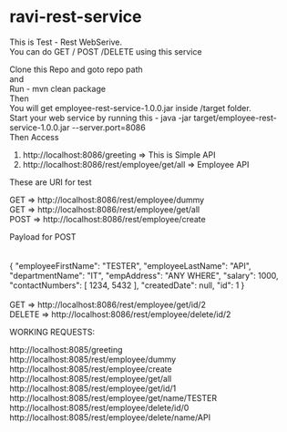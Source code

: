 # ravi-rest-service

<p>
This is Test - Rest WebSerive.<BR>
You can do GET / POST /DELETE using this service<BR>

Clone this Repo and goto repo path<BR>
and <BR>
Run - mvn clean package<BR>
Then<BR>
You will get employee-rest-service-1.0.0.jar inside /target folder.<BR>
Start your web service by running this - java -jar target/employee-rest-service-1.0.0.jar --server.port=8086<BR>
Then Access 
1. http://localhost:8086/greeting => This is Simple API<BR>
2. http://localhost:8086/rest/employee/get/all => Employee API<BR>

These are URI for test<BR>

GET =>  http://localhost:8086/rest/employee/dummy<BR>
GET =>  http://localhost:8086/rest/employee/get/all<BR>
POST =>  http://localhost:8086/rest/employee/create<br>

Payload for POST<br>
<br>
<br>{
    "employeeFirstName": "TESTER",
    "employeeLastName": "API",
    "departmentName": "IT",
    "empAddress": "ANY WHERE",
    "salary": 1000,
    "contactNumbers": [
        1234,
        5432
    ],
    "createdDate": null,
    "id": 1
}<br>
<BR>
GET =>  http://localhost:8086/rest/employee/get/id/2<BR>
DELETE =>  http://localhost:8086/rest/employee/delete/id/2<BR>
</p>


WORKING REQUESTS:
<P>
    
http://localhost:8085/greeting <BR>
http://localhost:8085/rest/employee/dummy<BR>
http://localhost:8085/rest/employee/create<BR>
http://localhost:8085/rest/employee/get/all<BR>
http://localhost:8085/rest/employee/get/id/1<BR>
http://localhost:8085/rest/employee/get/name/TESTER<BR>
http://localhost:8085/rest/employee/delete/id/0<BR>
http://localhost:8085/rest/employee/delete/name/API

</P>
